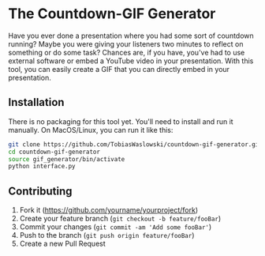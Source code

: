 # The Countdown-GIF Generator

Have you ever done a presentation where you had some sort of countdown running?
Maybe you were giving your listeners two minutes to reflect on something or do some task?
Chances are, if you have, you've had to use external software or embed a YouTube video in your presentation.
With this tool, you can easily create a GIF that you can directly embed in your presentation.

## Installation

There is no packaging for this tool yet. You'll need to install and run it manually.
On MacOS/Linux, you can run it like this:

```sh
git clone https://github.com/TobiasWaslowski/countdown-gif-generator.git
cd countdown-gif-generator
source gif_generator/bin/activate
python interface.py
```
## Contributing

1. Fork it (<https://github.com/yourname/yourproject/fork>)
2. Create your feature branch (`git checkout -b feature/fooBar`)
3. Commit your changes (`git commit -am 'Add some fooBar'`)
4. Push to the branch (`git push origin feature/fooBar`)
5. Create a new Pull Request

